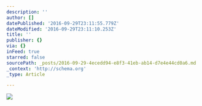 ```yaml
---
description: ''
author: []
datePublished: '2016-09-29T23:11:55.779Z'
dateModified: '2016-09-29T23:11:10.253Z'
title: ''
publisher: {}
via: {}
inFeed: true
starred: false
sourcePath: _posts/2016-09-29-4ecedd94-e8f3-41eb-ab14-d7e4e44cd0a6.md
_context: 'http://schema.org'
_type: Article

---
```

![](https://the-grid-user-content.s3-us-west-2.amazonaws.com/1c238096-2645-4277-8f2e-8c1da03f17d2.jpg)